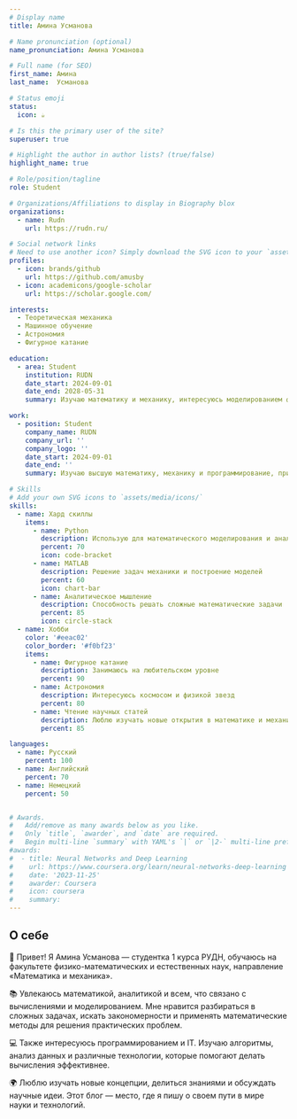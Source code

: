```yaml
---
# Display name
title: Амина Усманова

# Name pronunciation (optional)
name_pronunciation: Амина Усманова

# Full name (for SEO)
first_name: Амина
last_name:  Усманова

# Status emoji
status:
  icon: ☕️

# Is this the primary user of the site?
superuser: true

# Highlight the author in author lists? (true/false)
highlight_name: true

# Role/position/tagline
role: Student

# Organizations/Affiliations to display in Biography blox
organizations:
  - name: Rudn
    url: https://rudn.ru/

# Social network links
# Need to use another icon? Simply download the SVG icon to your `assets/media/icons/` folder.
profiles:
  - icon: brands/github
    url: https://github.com/amusby
  - icon: academicons/google-scholar
    url: https://scholar.google.com/

interests: 
  - Теоретическая механика
  - Машинное обучение
  - Астрономия
  - Фигурное катание

education:
  - area: Student
    institution: RUDN
    date_start: 2024-09-01
    date_end: 2028-05-31
    summary: Изучаю математику и механику, интересуюсь моделированием физических процессов и аналитикой данных.

work:
  - position: Student
    company_name: RUDN
    company_url: ''
    company_logo: ''
    date_start: 2024-09-01
    date_end: ''
    summary: Изучаю высшую математику, механику и программирование, применяю знания в исследованиях.

# Skills
# Add your own SVG icons to `assets/media/icons/`
skills:
  - name: Хард скиллы
    items:
      - name: Python
        description: Использую для математического моделирования и анализа данных
        percent: 70
        icon: code-bracket
      - name: MATLAB
        description: Решение задач механики и построение моделей
        percent: 60
        icon: chart-bar
      - name: Аналитическое мышление
        description: Способность решать сложные математические задачи
        percent: 85
        icon: circle-stack
  - name: Хобби
    color: '#eeac02'
    color_border: '#f0bf23'
    items:
      - name: Фигурное катание
        description: Занимаюсь на любительском уровне
        percent: 90
      - name: Астрономия
        description: Интересуюсь космосом и физикой звезд
        percent: 80
      - name: Чтение научных статей
        description: Люблю изучать новые открытия в математике и механике
        percent: 85

languages:
  - name: Русский
    percent: 100
  - name: Английский
    percent: 70
  - name: Немецкий
    percent: 50


# Awards.
#   Add/remove as many awards below as you like.
#   Only `title`, `awarder`, and `date` are required.
#   Begin multi-line `summary` with YAML's `|` or `|2-` multi-line prefix and indent 2 spaces below.
#awards:
#  - title: Neural Networks and Deep Learning
#    url: https://www.coursera.org/learn/neural-networks-deep-learning
#    date: '2023-11-25'
#    awarder: Coursera
#    icon: coursera
#    summary: 
---
```


## О себе  

👋 Привет! Я Амина Усманова — студентка 1 курса РУДН, обучаюсь на факультете физико-математических и естественных наук, направление «Математика и механика».  

📚 Увлекаюсь математикой, аналитикой и всем, что связано с вычислениями и моделированием. Мне нравится разбираться в сложных задачах, искать закономерности и применять математические методы для решения практических проблем.  

💻 Также интересуюсь программированием и IT. Изучаю алгоритмы, анализ данных и различные технологии, которые помогают делать вычисления эффективнее.  

🌍 Люблю изучать новые концепции, делиться знаниями и обсуждать научные идеи. Этот блог — место, где я пишу о своем пути в мире науки и технологий.  
